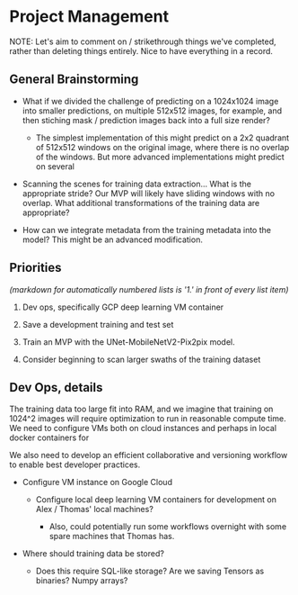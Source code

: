 # Project Management

NOTE: Let's aim to comment on / strikethrough things we've completed, rather than deleting things entirely. Nice to have everything in a record.

## General Brainstorming

* What if we divided the challenge of predicting on a 1024x1024 image into smaller predictions, on multiple 512x512 images, for example, and then stiching mask / prediction images back into a full size render?

    * The simplest implementation of this might predict on a 2x2 quadrant of 512x512 windows on the original image, where there is no overlap of the windows. But more advanced implementations might predict on several 

* Scanning the scenes for training data extraction... What is the appropriate stride? Our MVP will likely have sliding windows with no overlap. What additional transformations of the training data are appropriate?

* How can we integrate metadata from the training metadata into the model? This might be an advanced modification.

## Priorities
*(markdown for automatically numbered lists is '1.' in front of every list item)*

1. Dev ops, specifically GCP deep learning VM container

1. Save a development training and test set

1. Train an MVP with the UNet-MobileNetV2-Pix2pix model.

1. Consider beginning to scan larger swaths of the training dataset

## Dev Ops, details

The training data too large fit into RAM, and we imagine that training on 1024^2 images will require optimization to run in reasonable compute time. We need to configure VMs both on cloud instances and perhaps in local docker containers for 

We also need to develop an efficient collaborative and versioning workflow to enable best developer practices.

* Configure VM instance on Google Cloud

    * Configure local deep learning VM containers for development on Alex / Thomas' local machines?

        * Also, could potentially run some workflows overnight with some spare machines that Thomas has.

* Where should training data be stored?

    * Does this require SQL-like storage? Are we saving Tensors as binaries? Numpy arrays?